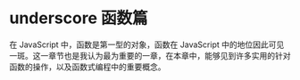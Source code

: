 underscore 函数篇
=================

在 JavaScript 中，函数是第一型的对象，函数在 JavaScript 中的地位因此可见一斑。这一章节也是我认为最为重要的一章，在本章中，能够见到许多实用的针对函数的操作，以及函数式编程中的重要概念。
